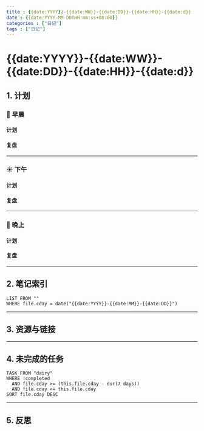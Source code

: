 ```yaml
---
title : {{date:YYYY}}-{{date:WW}}-{{date:DD}}-{{date:HH}}-{{date:d}}
date : {{date:YYYY-MM-DDTHH:mm:ss+08:00}}
categories : ["日记"]
tags : ["日记"]
---
```


# {{date:YYYY}}-{{date:WW}}-{{date:DD}}-{{date:HH}}-{{date:d}}

## 1. 计划

### 🌅 早晨

#### 计划 

#### 复盘 

---

### ☀️ 下午

#### 计划 

#### 复盘 

---

### 🌇 晚上

#### 计划

#### 复盘 

---

## 2. 笔记索引

```dataview
LIST FROM ""
WHERE file.cday = date("{{date:YYYY}}-{{date:MM}}-{{date:DD}}")
```

---

## 3. 资源与链接

---

## 4. 未完成的任务

```dataview
TASK FROM "dairy"
WHERE !completed
  AND file.cday >= (this.file.cday - dur(7 days))
  AND file.cday <= this.file.cday
SORT file.cday DESC
```

---

## 5. 反思
